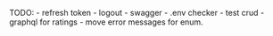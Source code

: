 TODO:
    - refresh token
    - logout
    - swagger 
    - .env checker
    - test crud
    - graphql for ratings
    - move error messages for enum.